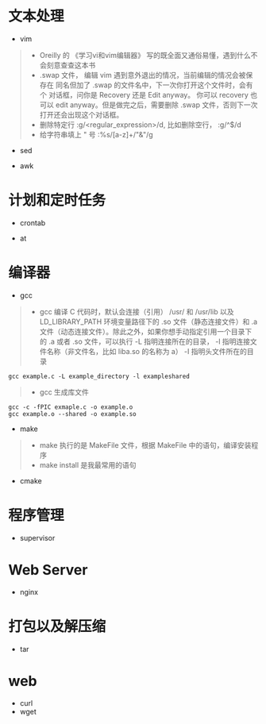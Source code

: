 # 文本处理

- vim
> - Oreilly 的 《学习vi和vim编辑器》 写的既全面又通俗易懂，遇到什么不会刻意查查这本书
> - .swap 文件， 编辑 vim 遇到意外退出的情况，当前编辑的情况会被保存在 同名但加了 .swap 的文件名中，下一次你打开这个文件时，会有个 对话框，问你是 Recovery 还是 Edit anyway。 你可以 recovery 也可以 edit anyway。但是做完之后，需要删除 .swap 文件，否则下一次打开还会出现这个对话框。
> - 删除特定行 :g/<regular_expression>/d, 比如删除空行， :g/^$/d
> - 给字符串填上 " 号 :%s/[a-z]\+/"&"/g


- sed

- awk


# 计划和定时任务

- crontab

- at

# 编译器

- gcc
> - gcc 编译 C 代码时，默认会连接（引用） /usr/ 和 /usr/lib 以及 LD_LIBRARY_PATH 环境变量路径下的 .so 文件（静态连接文件）和 .a 文件（动态连接文件）。除此之外，如果你想手动指定引用一个目录下的 .a 或者 .so 文件，可以执行
-L 指明连接所在的目录， -l 指明连接文件名称（非文件名，比如 liba.so 的名称为 a）
-I 指明头文件所在的目录
```shell
gcc example.c -L example_directory -l exampleshared
```


> - gcc 生成库文件
```
gcc -c -fPIC exmaple.c -o example.o
gcc example.o --shared -o example.so
```

- make
> - make 执行的是 MakeFile 文件，根据 MakeFile 中的语句，编译安装程序
> - make install 是我最常用的语句

- cmake


# 程序管理

- supervisor


# Web Server
- nginx


# 打包以及解压缩

- tar


# web
- curl
- wget

